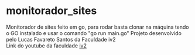 # monitorador_sites
Monitorador de sites feito em go, para rodar basta clonar na máquina tendo o GO instalado e usar o comando "go run main.go"
Projeto desenvolvido pelo Lucas Favareto Santos da Faculdade iv2
<br/>
Link do youtube da faculdade [iv2](https://www.youtube.com/channel/UCfEURdC1pZXmg08a5-Xj0gA)
